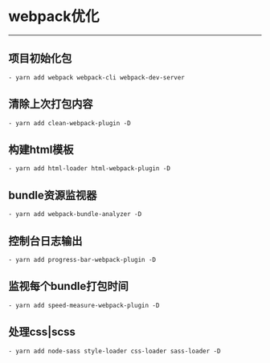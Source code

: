 # webpack优化
---

## 项目初始化包
    - yarn add webpack webpack-cli webpack-dev-server

## 清除上次打包内容
    - yarn add clean-webpack-plugin -D

## 构建html模板
    - yarn add html-loader html-webpack-plugin -D

## bundle资源监视器
    - yarn add webpack-bundle-analyzer -D

## 控制台日志输出
    - yarn add progress-bar-webpack-plugin -D 

## 监视每个bundle打包时间
    - yarn add speed-measure-webpack-plugin -D

## 处理css|scss
    - yarn add node-sass style-loader css-loader sass-loader -D
